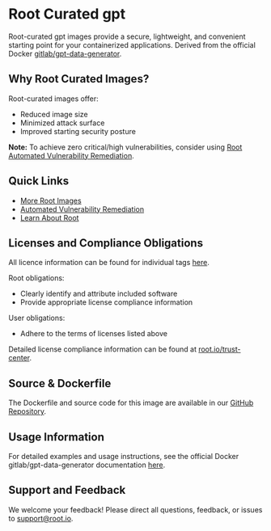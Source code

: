 # Root Curated gpt

Root-curated gpt images provide a secure, lightweight, and convenient starting point for your containerized applications. Derived from the official Docker [gitlab/gpt-data-generator](https://hub.docker.com/r/gitlab/gpt-data-generator).

## Why Root Curated Images?
Root-curated images offer:
- Reduced image size
- Minimized attack surface
- Improved starting security posture

**Note:** To achieve zero critical/high vulnerabilities, consider using [Root Automated Vulnerability Remediation](https://app.root.io).

## Quick Links
- [More Root Images](https://images.root.io)
- [Automated Vulnerability Remediation](https://app.root.io)
- [Learn About Root](https://www.root.io)

## Licenses and Compliance Obligations
All licence information can be found for individual tags [here](https://github.com/rootio-avr/public-image-catalog/tree/feature/license/debian/gpt/).

Root obligations:
- Clearly identify and attribute included software
- Provide appropriate license compliance information

User obligations:
- Adhere to the terms of licenses listed above

Detailed license compliance information can be found at [root.io/trust-center](https://root.io/trust-center).

## Source & Dockerfile
The Dockerfile and source code for this image are available in our [GitHub Repository](https://github.com/rootio-avr/public-image-catalog/tree/feature/license/debian/gpt/).

## Usage Information
For detailed examples and usage instructions, see the official Docker gitlab/gpt-data-generator documentation [here](https://hub.docker.com/r/gitlab/gpt-data-generator).

## Support and Feedback
We welcome your feedback! Please direct all questions, feedback, or issues to [support@root.io](mailto:support@root.io).